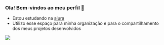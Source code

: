 ### Ola! Bem-vindos ao meu perfil 🖤 

- Estou estudando na [alura](https://www.alura.com.br)
- Utilizo esse espaço para minha organização e para o compartilhamento dos meus projetos desenvolvidos

![](https://media.tenor.com/RrXsGhXSBDUAAAAC/ok-thumbs-up.gif)

  
